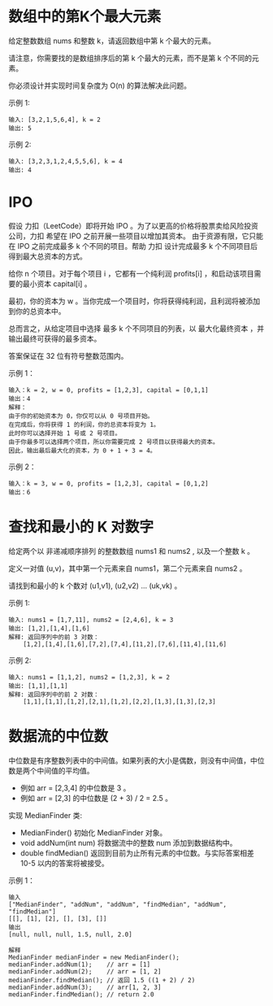 # 数组中的第K个最大元素
给定整数数组 nums 和整数 k，请返回数组中第 k 个最大的元素。

请注意，你需要找的是数组排序后的第 k 个最大的元素，而不是第 k 个不同的元素。

你必须设计并实现时间复杂度为 O(n) 的算法解决此问题。

示例 1:

    输入: [3,2,1,5,6,4], k = 2
    输出: 5
示例 2:

    输入: [3,2,3,1,2,4,5,5,6], k = 4
    输出: 4
# IPO
假设 力扣（LeetCode）即将开始 IPO 。为了以更高的价格将股票卖给风险投资公司，力扣 希望在 IPO 之前开展一些项目以增加其资本。 由于资源有限，它只能在 IPO 之前完成最多 k 个不同的项目。帮助 力扣 设计完成最多 k 个不同项目后得到最大总资本的方式。

给你 n 个项目。对于每个项目 i ，它都有一个纯利润 profits[i] ，和启动该项目需要的最小资本 capital[i] 。

最初，你的资本为 w 。当你完成一个项目时，你将获得纯利润，且利润将被添加到你的总资本中。

总而言之，从给定项目中选择 最多 k 个不同项目的列表，以 最大化最终资本 ，并输出最终可获得的最多资本。

答案保证在 32 位有符号整数范围内。

示例 1：

    输入：k = 2, w = 0, profits = [1,2,3], capital = [0,1,1]
    输出：4
    解释：
    由于你的初始资本为 0，你仅可以从 0 号项目开始。
    在完成后，你将获得 1 的利润，你的总资本将变为 1。
    此时你可以选择开始 1 号或 2 号项目。
    由于你最多可以选择两个项目，所以你需要完成 2 号项目以获得最大的资本。
    因此，输出最后最大化的资本，为 0 + 1 + 3 = 4。
示例 2：

    输入：k = 3, w = 0, profits = [1,2,3], capital = [0,1,2]
    输出：6
# 查找和最小的 K 对数字
给定两个以 非递减顺序排列 的整数数组 nums1 和 nums2 , 以及一个整数 k 。

定义一对值 (u,v)，其中第一个元素来自 nums1，第二个元素来自 nums2 。

请找到和最小的 k 个数对 (u1,v1),  (u2,v2)  ...  (uk,vk) 。

示例 1:

    输入: nums1 = [1,7,11], nums2 = [2,4,6], k = 3
    输出: [1,2],[1,4],[1,6]
    解释: 返回序列中的前 3 对数：
        [1,2],[1,4],[1,6],[7,2],[7,4],[11,2],[7,6],[11,4],[11,6]
示例 2:

    输入: nums1 = [1,1,2], nums2 = [1,2,3], k = 2
    输出: [1,1],[1,1]
    解释: 返回序列中的前 2 对数：
        [1,1],[1,1],[1,2],[2,1],[1,2],[2,2],[1,3],[1,3],[2,3]
# 数据流的中位数
中位数是有序整数列表中的中间值。如果列表的大小是偶数，则没有中间值，中位数是两个中间值的平均值。

- 例如 arr = [2,3,4] 的中位数是 3 。
- 例如 arr = [2,3] 的中位数是 (2 + 3) / 2 = 2.5 。

实现 MedianFinder 类:

- MedianFinder() 初始化 MedianFinder 对象。
- void addNum(int num) 将数据流中的整数 num 添加到数据结构中。
- double findMedian() 返回到目前为止所有元素的中位数。与实际答案相差 10-5 以内的答案将被接受。

示例 1：

    输入
    ["MedianFinder", "addNum", "addNum", "findMedian", "addNum", "findMedian"]
    [[], [1], [2], [], [3], []]
    输出
    [null, null, null, 1.5, null, 2.0]

    解释
    MedianFinder medianFinder = new MedianFinder();
    medianFinder.addNum(1);    // arr = [1]
    medianFinder.addNum(2);    // arr = [1, 2]
    medianFinder.findMedian(); // 返回 1.5 ((1 + 2) / 2)
    medianFinder.addNum(3);    // arr[1, 2, 3]
    medianFinder.findMedian(); // return 2.0